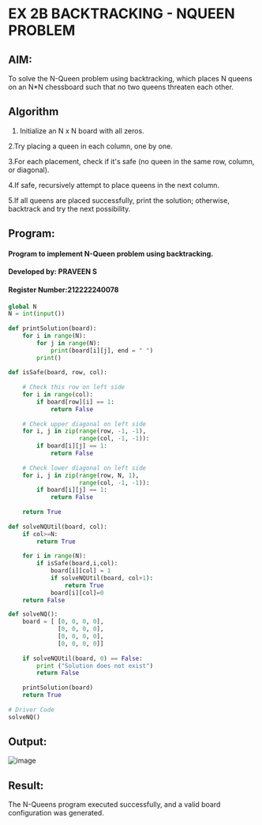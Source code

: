 
# EX 2B BACKTRACKING - NQUEEN PROBLEM

## AIM:
To solve the N-Queen problem using backtracking, which places N queens on an N*N chessboard such that no two queens threaten each other.


## Algorithm
1. Initialize an N x N board with all zeros.
   
2.Try placing a queen in each column, one by one.

3.For each placement, check if it's safe (no queen in the same row, column, or diagonal).

4.If safe, recursively attempt to place queens in the next column.

5.If all queens are placed successfully, print the solution; otherwise, backtrack and try the next possibility.
   

## Program:
#### Program to implement N-Queen problem using backtracking.
#### Developed by: PRAVEEN S
#### Register Number:212222240078

```py
global N
N = int(input())
 
def printSolution(board):
    for i in range(N):
        for j in range(N):
            print(board[i][j], end = " ")
        print()
 
def isSafe(board, row, col):
 
    # Check this row on left side
    for i in range(col):
        if board[row][i] == 1:
            return False
 
    # Check upper diagonal on left side
    for i, j in zip(range(row, -1, -1),
                    range(col, -1, -1)):
        if board[i][j] == 1:
            return False
 
    # Check lower diagonal on left side
    for i, j in zip(range(row, N, 1),
                    range(col, -1, -1)):
        if board[i][j] == 1:
            return False
 
    return True
 
def solveNQUtil(board, col):
    if col>=N:
        return True
        
    for i in range(N):
        if isSafe(board,i,col):
            board[i][col] = 1
            if solveNQUtil(board, col+1):
                return True
            board[i][col]=0
    return False

def solveNQ():
    board = [ [0, 0, 0, 0],
              [0, 0, 0, 0],
              [0, 0, 0, 0],
              [0, 0, 0, 0]]
              
    if solveNQUtil(board, 0) == False:
        print ("Solution does not exist")
        return False
 
    printSolution(board)
    return True
 
# Driver Code
solveNQ()
```
## Output:

![image](https://github.com/user-attachments/assets/0bb8f784-0fd8-4025-abd0-3bd2c4fdb359)


## Result:
The N-Queens program executed successfully, and a valid board configuration was generated.
